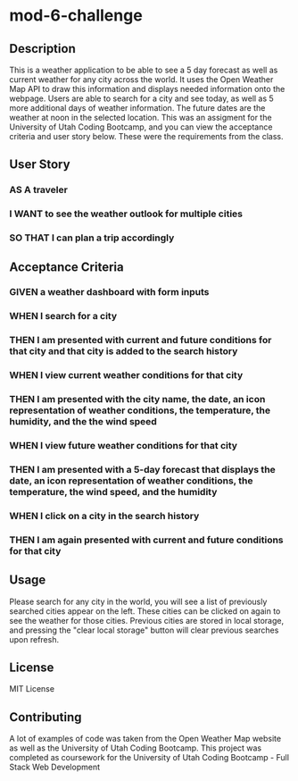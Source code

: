 # mod-6-challenge

## Description
This is a weather application to be able to see a 5 day forecast as well as current weather for any city across the world. It uses the Open Weather Map API to draw this information and displays needed information onto the webpage. Users are able to search for a city and see today, as well as 5 more additional days of weather information. The future dates are the weather at noon in the selected location. This was an assigment for the University of Utah Coding Bootcamp, and you can view the acceptance criteria and user story below. These were the requirements from the class.

## User Story
### AS A traveler
### I WANT to see the weather outlook for multiple cities
### SO THAT I can plan a trip accordingly

## Acceptance Criteria
### GIVEN a weather dashboard with form inputs
### WHEN I search for a city
### THEN I am presented with current and future conditions for that city and that city is added to the search history
### WHEN I view current weather conditions for that city
### THEN I am presented with the city name, the date, an icon representation of weather conditions, the temperature, the humidity, and the the wind speed
### WHEN I view future weather conditions for that city
### THEN I am presented with a 5-day forecast that displays the date, an icon representation of weather conditions, the temperature, the wind speed, and the humidity
### WHEN I click on a city in the search history
### THEN I am again presented with current and future conditions for that city

## Usage 
Please search for any city in the world, you will see a list of previously searched cities appear on the left. These cities can be clicked on again to see the weather for those cities. Previous cities are stored in local storage, and pressing the "clear local storage" button will clear previous searches upon refresh.

## License
MIT License

## Contributing
A lot of examples of code was taken from the Open Weather Map website as well as the University of Utah Coding Bootcamp. This project was completed as coursework for the University of Utah Coding Bootcamp - Full Stack Web Development
